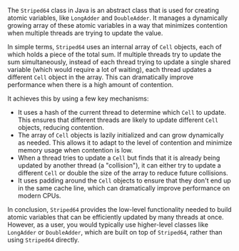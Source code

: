 The `Striped64` class in Java is an abstract class that is used for creating atomic variables, like `LongAdder` and `DoubleAdder`. It manages a dynamically growing array of these atomic variables in a way that minimizes contention when multiple threads are trying to update the value.

In simple terms, `Striped64` uses an internal array of `Cell` objects, each of which holds a piece of the total sum. If multiple threads try to update the sum simultaneously, instead of each thread trying to update a single shared variable (which would require a lot of waiting), each thread updates a different `Cell` object in the array. This can dramatically improve performance when there is a high amount of contention.

It achieves this by using a few key mechanisms:

-   It uses a hash of the current thread to determine which `Cell` to update. This ensures that different threads are likely to update different `Cell` objects, reducing contention.
-   The array of `Cell` objects is lazily initialized and can grow dynamically as needed. This allows it to adapt to the level of contention and minimize memory usage when contention is low.
-   When a thread tries to update a `Cell` but finds that it is already being updated by another thread (a "collision"), it can either try to update a different `Cell` or double the size of the array to reduce future collisions.
-   It uses padding around the `Cell` objects to ensure that they don't end up in the same cache line, which can dramatically improve performance on modern CPUs.

In conclusion, `Striped64` provides the low-level functionality needed to build atomic variables that can be efficiently updated by many threads at once. However, as a user, you would typically use higher-level classes like `LongAdder` or `DoubleAdder`, which are built on top of `Striped64`, rather than using `Striped64` directly.